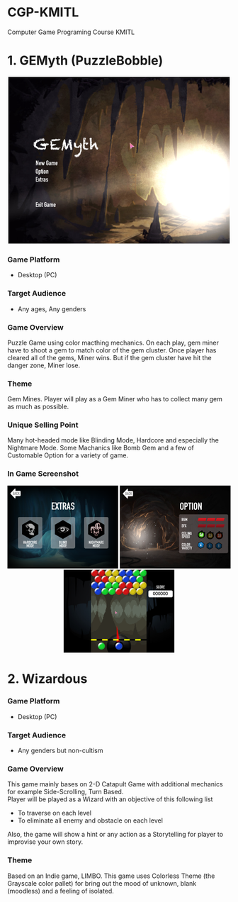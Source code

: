 # CGP-KMITL
 Computer Game Programing Course KMITL
 
# 1. GEMyth (PuzzleBobble) 
<p align="center">
  <img width="500" src="https://raw.githubusercontent.com/MajorTom3K1M/CGP-KMITL/master/example/GEMyth-ex1.png">
</p>

### Game Platform
- Desktop (PC)

### Target Audience
- Any ages, Any genders

### Game Overview
Puzzle Game using color macthing mechanics. On each play, gem miner have to shoot a gem to match color
of the gem cluster. Once player has cleared all of the gems, Miner wins. But if the gem cluster have hit 
the danger zone, Miner lose.

### Theme
Gem Mines. Player will play as a Gem Miner who has to collect many gem as much as possible.

### Unique Selling Point
Many hot-headed mode like Blinding Mode, Hardcore and especially the Nightmare Mode. Some Machanics like Bomb Gem 
and a few of Customable Option for a variety of game.

### In Game Screenshot
<p align="center">
  <img width="250" src="https://raw.githubusercontent.com/MajorTom3K1M/CGP-KMITL/master/example/GEMyth-ex3.png">
  <img width="250" src="https://raw.githubusercontent.com/MajorTom3K1M/CGP-KMITL/master/example/GEMyth-ex2.png">
  <img width="250" src="https://raw.githubusercontent.com/MajorTom3K1M/CGP-KMITL/master/example/GEMyth-ex4.png">
</p>

# 2. Wizardous

### Game Platform
- Desktop (PC)

### Target Audience
- Any genders but non-cultism

### Game Overview
 This game mainly bases on 2-D Catapult Game with additional mechanics for
example Side-Scrolling, Turn Based. 
<br/>
Player will be played as a Wizard with an objective of this following list
<br/>
- To traverse on each level
- To eliminate all enemy and obstacle on each level<br/>

Also, the game will show a hint or any action as a Storytelling for player to improvise
your own story.

### Theme
Based on an Indie game, LIMBO. This game uses Colorless Theme (the Grayscale
color pallet) for bring out the mood of unknown, blank (moodless) and a feeling of isolated.
